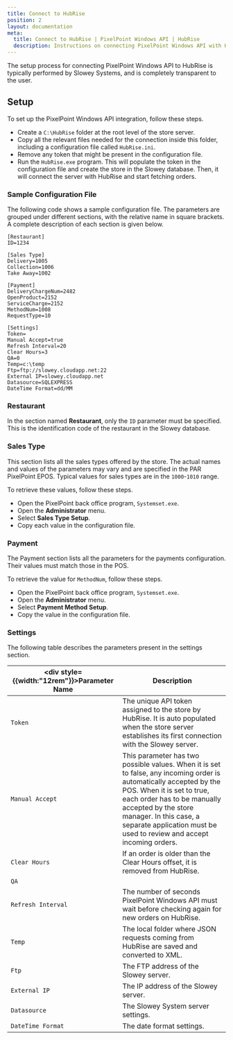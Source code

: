 ```yaml
---
title: Connect to HubRise
position: 2
layout: documentation
meta:
  title: Connect to HubRise | PixelPoint Windows API | HubRise
  description: Instructions on connecting PixelPoint Windows API with HubRise for your EPOS to work with other apps as a cohesive whole. Synchronise your data.
---
```


The setup process for connecting PixelPoint Windows API to HubRise is typically performed by Slowey Systems, and is completely transparent to the user.

## Setup

To set up the PixelPoint Windows API integration, follow these steps.

- Create a `C:\HubRise` folder at the root level of the store server.
- Copy all the relevant files needed for the connection inside this folder, including a configuration file called `HubRise.ini`.
- Remove any token that might be present in the configuration file.
- Run the `HubRise.exe` program. This will populate the token in the configuration file and create the store in the Slowey database. Then, it will connect the server with HubRise and start fetching orders.

### Sample Configuration File

The following code shows a sample configuration file. The parameters are grouped under different sections, with the relative name in square brackets. A complete description of each section is given below.

```
[Restaurant]
ID=1234

[Sales Type]
Delivery=1005
Collection=1006
Take Away=1002

[Payment]
DeliveryChargeNum=2482
OpenProduct=2152
ServiceCharge=2152
MethodNum=1008
RequestType=10

[Settings]
Token=
Manual Accept=true
Refresh Interval=20
Clear Hours=3
QA=0
Temp=c:\temp
Ftp=ftp://slowey.cloudapp.net:22
External IP=slowey.cloudapp.net
Datasource=SQLEXPRESS
DateTime Format=dd/MM
```

### Restaurant

In the section named **Restaurant**, only the `ID` parameter must be specified. This is the identification code of the restaurant in the Slowey database.

### Sales Type

This section lists all the sales types offered by the store. The actual names and values of the parameters may vary and are specified in the PAR PixelPoint EPOS. Typical values for sales types are in the `1000`-`1010` range.

To retrieve these values, follow these steps.

- Open the PixelPoint back office program, `Systemset.exe`.
- Open the **Administrator** menu.
- Select **Sales Type Setup**.
- Copy each value in the configuration file.

[comment]: # "Get screenshots from John"

### Payment

The Payment section lists all the parameters for the payments configuration. Their values must match those in the POS.

To retrieve the value for `MethodNum`, follow these steps.

- Open the PixelPoint back office program, `Systemset.exe`.
- Open the **Administrator** menu.
- Select **Payment Method Setup**.
- Copy the value in the configuration file.

[comment]: # "Get screenshots from John"

### Settings

The following table describes the parameters present in the settings section.

| <div style={{width:"12rem"}}>Parameter Name</div> | Description                                                                                                                                                                                                                                                                                            |
| ------------------------------------------------- | ------------------------------------------------------------------------------------------------------------------------------------------------------------------------------------------------------------------------------------------------------------------------------------------------------ |
| `Token`                                           | The unique API token assigned to the store by HubRise. It is auto populated when the store server establishes its first connection with the Slowey server.                                                                                                                                             |
| `Manual Accept`                                   | This parameter has two possible values. When it is set to false, any incoming order is automatically accepted by the POS. When it is set to true, each order has to be manually accepted by the store manager. In this case, a separate application must be used to review and accept incoming orders. |
| `Clear Hours`                                     | If an order is older than the Clear Hours offset, it is removed from HubRise.                                                                                                                                                                                                                          |
| `QA`                                              |                                                                                                                                                                                                                                                                                                        |
| `Refresh Interval`                                | The number of seconds PixelPoint Windows API must wait before checking again for new orders on HubRise.                                                                                                                                                                                                |
| `Temp`                                            | The local folder where JSON requests coming from HubRise are saved and converted to XML.                                                                                                                                                                                                               |
| `Ftp`                                             | The FTP address of the Slowey server.                                                                                                                                                                                                                                                                  |
| `External IP`                                     | The IP address of the Slowey server.                                                                                                                                                                                                                                                                   |
| `Datasource`                                      | The Slowey System server settings.                                                                                                                                                                                                                                                                     |
| `DateTime Format`                                 | The date format settings.                                                                                                                                                                                                                                                                              |
